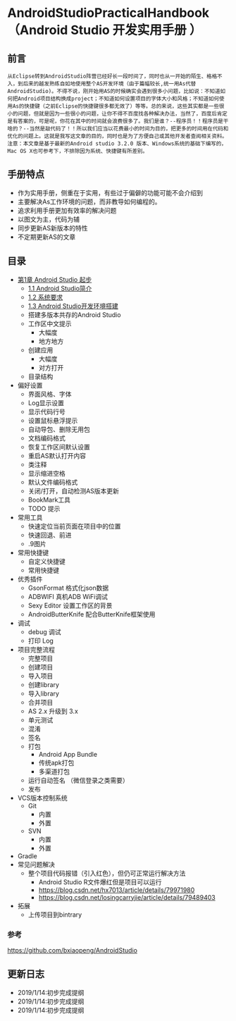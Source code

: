# AndroidStudioPracticalHandbook（Android Studio 开发实用手册 ）

## 前言
	从Eclipse转到AndroidStudio阵营已经好长一段时间了，同时也从一开始的陌生、格格不入，到后来的越发熟练自如地使用整个AS开发环境（由于篇幅较长,统一用As代替AndroidStudio)。不得不说，刚开始用AS的时候确实会遇到很多小问题，比如说：不知道如何把Android项目结构换成project；不知道如何设置项目的字体大小和风格；不知道如何使用As的快捷键（之前Eclipse的快捷键很多都无效了）等等。总的来说，这些其实都是一些很小的问题，但就是因为一些很小的问题，让你不得不百度找各种解决办法，当然了，百度后肯定是有答案的，可是呢，你花在其中的时间就会浪费很多了。我们是谁？--程序员！！程序员是干啥的？--当然是敲代码了！！所以我们应当以花费最小的时间为目的，把更多的时间用在代码和优化的问题上。这就是我写这文章的目的，同时也是为了方便自己或其他开发者查阅相关资料。注意：本文章是基于最新的Android studio 3.2.0 版本、Windows系统的基础下编写的，Mac OS X也可参考下，不排除因为系统、快捷键有所差别。

## 手册特点
* 作为实用手册，侧重在于实用，有些过于偏僻的功能可能不会介绍到
* 主要解决As工作环境的问题，而非教导如何编程的。
* 追求利用手册更加有效率的解决问题
* 以图文为主，代码为辅
* 同步更新AS新版本的特性
* 不定期更新AS的文章

## 目录

* [第1章 Android Studio 起步](/Article/第1章-AndroidStudio起步/1.1-AndroidStudio简介.md)
	* [1.1 Android Studio简介](/Article/第1章-AndroidStudio起步/1.1-AndroidStudio简介.md)
	* [1.2 系统要求](/Article/第1章-AndroidStudio起步/1.2-系统要求.md)
  	* [1.3 Android Studio开发环境搭建](/Article/第1章-AndroidStudio起步/1.3-AndroidStudio开发环境搭建.md) 
	* 搭建多版本共存的Android Studio
	* 工作区中文提示
		* 大幅度
		* 地方地方
	* 创建应用
		* 大幅度
		* 对方打开
	* 目录结构
* 偏好设置
	* 界面风格、字体
	* Log显示设置
	* 显示代码行号
	* 设置鼠标悬浮提示
	* 自动导包、删除无用包
	* 文档编码格式
	* 恢复工作区间默认设置
	* 重启AS默认打开内容
	* 类注释
	* 显示缩进空格
	* 默认文件编码格式
	* 关闭/打开，自动检测AS版本更新
	* BookMark工具
	* TODO 提示
* 常用工具
	* 快速定位当前页面在项目中的位置
	* 快速回退、前进
	* .9图片
* 常用快捷键
	* 自定义快捷键
	* 常用快捷键
* 优秀插件
	* GsonFormat 格式化json数据
	* ADBWIFI 真机ADB WiFi调试
	* Sexy Editor 设置工作区的背景
	* AndroidButterKnife 配合ButterKnife框架使用 
* 调试
	* debug 调试
	* 打印 Log
* 项目完整流程
	* 完整项目
  	* 创建项目
  	* 导入项目
  	* 创建library
  	* 导入library
  	* 合并项目
  	* AS 2.x 升级到 3.x
	* 单元测试
	* 混淆
	* 签名
	* 打包
		* Android App Bundle
		* 传统apk打包
		* 多渠道打包
  	* 运行自动签名 （微信登录之类需要）
	* 发布
* VCS版本控制系统
	* Git
		* 内置
		* 外置
	* SVN
		* 内置
		* 外置
* Gradle
* 常见问题解决
   * 整个项目代码报错（引入红色），但仍可正常运行解决方法
		* Android Studio R文件爆红但是项目可以运行
		* https://blog.csdn.net/hx7013/article/details/79971980
		* https://blog.csdn.net/losingcarryjie/article/details/79489403	
* 拓展
	* 上传项目到bintrary

### 参考
https://github.com/bxiaopeng/AndroidStudio

## 更新日志
* 2019/1/14:初步完成提纲
* 2019/1/14:初步完成提纲
* 2019/1/14:初步完成提纲